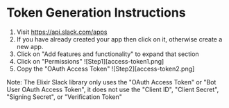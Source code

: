 # Token Generation Instructions

1. Visit https://api.slack.com/apps
2. If you have already created your app then click on it, otherwise create a new app.
3. Click on "Add features and functionality" to expand that section
4. Click on "Permissions"
   ![Step1][access-token1.png]
5. Copy the "OAuth Access Token"
   ![Step2][access-token2.png]

Note: The Elixir Slack library only uses the "OAuth Access Token" or "Bot User OAuth Access Token", it does not use the "Client ID", "Client Secret", "Signing Secret", or "Verification Token"
